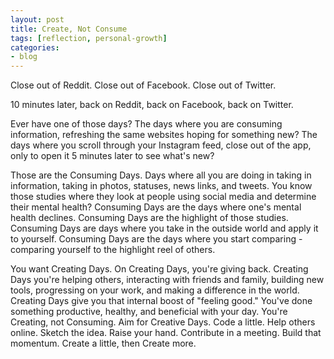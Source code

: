 ```yaml
---
layout: post
title: Create, Not Consume
tags: [reflection, personal-growth]
categories:
- blog
---
```


Close out of Reddit. Close out of Facebook. Close out of Twitter.

10 minutes later, back on Reddit, back on Facebook, back on Twitter.

Ever have one of those days? The days where you are consuming information, refreshing the same websites hoping for something new? The days where you scroll through your Instagram feed, close out of the app, only to open it 5 minutes later to see what's new?

Those are the Consuming Days. Days where all you are doing in taking in information, taking in photos, statuses, news links, and tweets. You know those studies where they look at people using social media and determine their mental health? Consuming Days are the days where one's mental health declines. Consuming Days are the highlight of those studies. Consuming Days are days where you take in the outside world and apply it to yourself. Consuming Days are the days where you start comparing - comparing yourself to the highlight reel of others.

You want Creating Days. On Creating Days, you're giving back. Creating Days you're helping others, interacting with friends and family, building new tools, progressing on your work, and making a difference in the world. Creating Days give you that internal boost of "feeling good." You've done something productive, healthy, and beneficial with your day. You're Creating, not Consuming. Aim for Creative Days. Code a little. Help others online. Sketch the idea. Raise your hand. Contribute in a meeting. Build that momentum. Create a little, then Create more.
